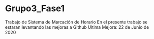# Grupo3_Fase1
Trabajo de Sistema de Marcación de Horario
En el presente trabajo se estaran levantando las mejoras a Github 
Ultima Mejora: 22 de Junio de 2020 
